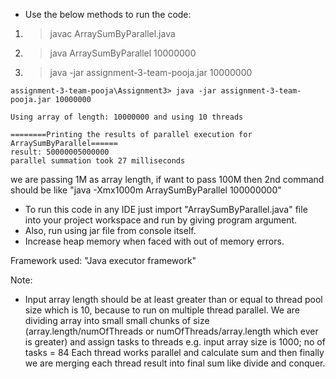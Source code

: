 * Use the below methods to run the code:

1) >javac ArraySumByParallel.java
2) >java ArraySumByParallel 10000000
3) >java -jar assignment-3-team-pooja.jar 10000000

```$xslt
assignment-3-team-pooja\Assignment3> java -jar assignment-3-team-pooja.jar 10000000

Using array of length: 10000000 and using 10 threads

========Printing the results of parallel execution for ArraySumByParallel======
result: 50000005000000
parallel summation took 27 milliseconds
```
we are passing 1M as array length, if want to pass 100M then 2nd command should be like "java -Xmx1000m ArraySumByParallel 100000000"
* To run this code in any IDE just import "ArraySumByParallel.java" file into your project workspace and run by giving program argument.
* Also, run using jar file from console itself.
* Increase heap memory when faced with out of memory errors.

Framework used: "Java executor framework"

Note:
* Input array length should be at least greater than or equal to thread pool size which is 10, because
  to run on multiple thread parallel.
  We are dividing array into small small chunks of size (array.length/numOfThreads or numOfThreads/array.length which ever is greater) and assign tasks to threads
  e.g. input array size is 1000; no of tasks = 84
  Each thread works parallel and calculate sum and then finally we are merging each thread result 
  into final sum like divide and conquer.
